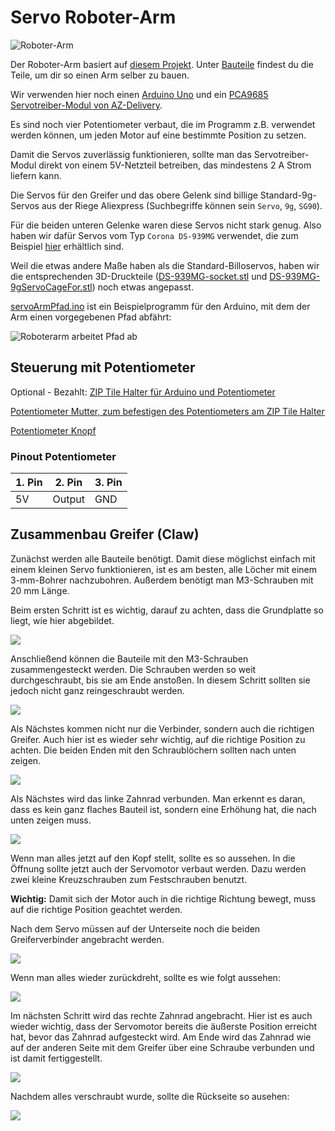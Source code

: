 # Servo Roboter-Arm

![Roboter-Arm](img/jht-roboter-arm-2.jpg)

Der Roboter-Arm basiert auf [diesem Projekt](https://www.printables.com/model/414563-9g-servo-arm).
Unter [Bauteile](Bauteile) findest du die Teile, um dir so einen Arm selber zu bauen.

Wir verwenden hier noch einen [Arduino Uno](https://store.arduino.cc/collections/uno/products/arduino-uno-rev3) und ein [PCA9685 Servotreiber-Modul von AZ-Delivery](https://www.az-delivery.de/products/pca9685-servotreiber).

Es sind noch vier Potentiometer verbaut, die im Programm z.B. verwendet werden können, um jeden Motor auf eine bestimmte Position zu setzen.

Damit die Servos zuverlässig funktionieren, sollte man das Servotreiber-Modul direkt von einem 5V-Netzteil betreiben, das mindestens 2 A Strom liefern kann.

Die Servos für den Greifer und das obere Gelenk sind billige Standard-9g-Servos aus der Riege Aliexpress (Suchbegriffe können sein `Servo`, `9g`, `SG90`).

Für die beiden unteren Gelenke waren diese Servos nicht stark genug.
Also haben wir dafür Servos vom Typ `Corona DS-939MG` verwendet, die zum Beispiel [hier](https://vgr-rc.de/p/corona-servo-ds939mg-ii-digital-metall-heli-t-rex-450-0-14sec-4-1kg-15-1g-450-ds-939mg) erhältlich sind.

Weil die etwas andere Maße haben als die Standard-Billoservos, haben wir die entsprechenden 3D-Druckteile ([DS-939MG-socket.stl](Bauteile/DS-939MG-socket.stl) und [DS-939MG-9gServoCageFor.stl](Bauteile/DS-939MG-9gServoCageFor.stl)) noch etwas angepasst.

[servoArmPfad.ino](servoArmPfad/servoArmPfad.ino) ist ein Beispielprogramm für den Arduino, mit dem der Arm einen vorgegebenen Pfad abfährt:

![Roboterarm arbeitet Pfad ab](img/jht-roboter-arm-arbeitet.gif)


## Steuerung mit Potentiometer

Optional - Bezahlt: [ZIP Tile Halter für Arduino und Potentiometer](https://www.printables.com/model/1248946-zip-tile-set)

[Potentiometer Mutter, zum befestigen des Potentiometers am ZIP Tile Halter](https://www.thingiverse.com/thing:3502477)

[Potentiometer Knopf](https://www.printables.com/model/100359-potentiometer-knobs)

### Pinout Potentiometer

| 1. Pin | 2. Pin | 3. Pin |
| -- | -- | -- |
| 5V | Output | GND |


## Zusammenbau Greifer (Claw)

Zunächst werden alle Bauteile benötigt. Damit diese möglichst einfach mit einem kleinen Servo funktionieren, ist es am besten, alle Löcher mit einem 3-mm-Bohrer nachzubohren. Außerdem benötigt man M3-Schrauben mit 20 mm Länge.

Beim ersten Schritt ist es wichtig, darauf zu achten, dass die Grundplatte so liegt, wie hier abgebildet.

![](img/claw-building/step1.jpg)

Anschließend können die Bauteile mit den M3-Schrauben zusammengesteckt werden. Die Schrauben werden so weit durchgeschraubt, bis sie am Ende anstoßen. In diesem Schritt sollten sie jedoch nicht ganz reingeschraubt werden.

![](img/claw-building/step2.jpg)

Als Nächstes kommen nicht nur die Verbinder, sondern auch die richtigen Greifer. Auch hier ist es wieder sehr wichtig, auf die richtige Position zu achten. Die beiden Enden mit den Schraublöchern sollten nach unten zeigen.

![](img/claw-building/step3.jpg)

Als Nächstes wird das linke Zahnrad verbunden. Man erkennt es daran, dass es kein ganz flaches Bauteil ist, sondern eine Erhöhung hat, die nach unten zeigen muss.

![](img/claw-building/step4.jpg)

Wenn man alles jetzt auf den Kopf stellt, sollte es so aussehen. In die Öffnung sollte jetzt auch der Servomotor verbaut werden. Dazu werden zwei kleine Kreuzschrauben zum Festschrauben benutzt.

**Wichtig:** Damit sich der Motor auch in die richtige Richtung bewegt, muss auf die richtige Position geachtet werden.

Nach dem Servo müssen auf der Unterseite noch die beiden Greiferverbinder angebracht werden.

![](img/claw-building/step5.jpg)

Wenn man alles wieder zurückdreht, sollte es wie folgt aussehen:


![](img/claw-building/step6.jpg)


Im nächsten Schritt wird das rechte Zahnrad angebracht. Hier ist es auch wieder wichtig, dass der Servomotor bereits die äußerste Position erreicht hat, bevor das Zahnrad aufgesteckt wird. Am Ende wird das Zahnrad wie auf der anderen Seite mit dem Greifer über eine Schraube verbunden und ist damit fertiggestellt.


![](img/claw-building/step7.jpg)

Nachdem alles verschraubt wurde, sollte die Rückseite so ausehen:

![](img/claw-building/step8.jpg)